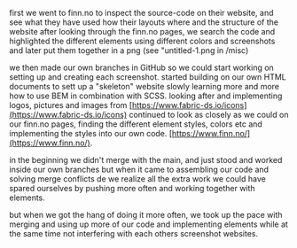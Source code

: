 first we went to finn.no to inspect the source-code on their website, and see what they have used
how their layouts where and the structure of the website
after looking through the finn.no pages, we search the code and highlighted the different elements using different colors
and screenshots and later put them together in a png (see "untitled-1.png in /misc)

we then made our own branches in GitHub so we could start working on setting up and creating each screenshot.
started building on our own HTML documents to sett up a "skeleton" website
slowly learning more and more how to use BEM in combination with SCSS.
looking after and implementing logos, pictures and images from [https://www.fabric-ds.io/icons](https://www.fabric-ds.io/icons)
continued to look as closely as we could on our finn.no pages, finding the different element styles, colors etc
and implementing the styles into our own code. [https://www.finn.no/](https://www.finn.no/). 

in the beginning we didn't merge with the main, and just stood and worked inside our own branches
but when it came to assembling our code and solving merge conflicts de we realize all the extra work we could have spared ourselves
by pushing more often and working together with elements. 

but when we got the hang of doing it more often, we took up the pace with merging and using up more of our code and implementing elements while
at the same time not interfering with each others screenshot websites.




